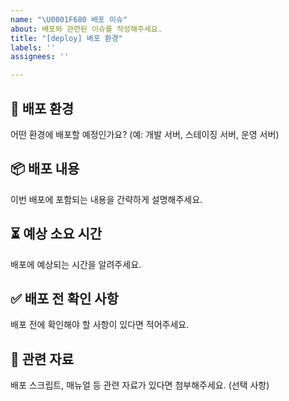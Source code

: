```yaml
---
name: "\U0001F680 배포 이슈"
about: 배포와 관련된 이슈를 작성해주세요.
title: "[deploy] 배포 환경"
labels: ''
assignees: ''

---
```


## 📌 배포 환경
어떤 환경에 배포할 예정인가요? (예: 개발 서버, 스테이징 서버, 운영 서버)

## 📦 배포 내용
이번 배포에 포함되는 내용을 간략하게 설명해주세요.

## ⏳ 예상 소요 시간
배포에 예상되는 시간을 알려주세요.

## ✅ 배포 전 확인 사항
배포 전에 확인해야 할 사항이 있다면 적어주세요.

## 🔗 관련 자료
배포 스크립트, 매뉴얼 등 관련 자료가 있다면 첨부해주세요. (선택 사항)
